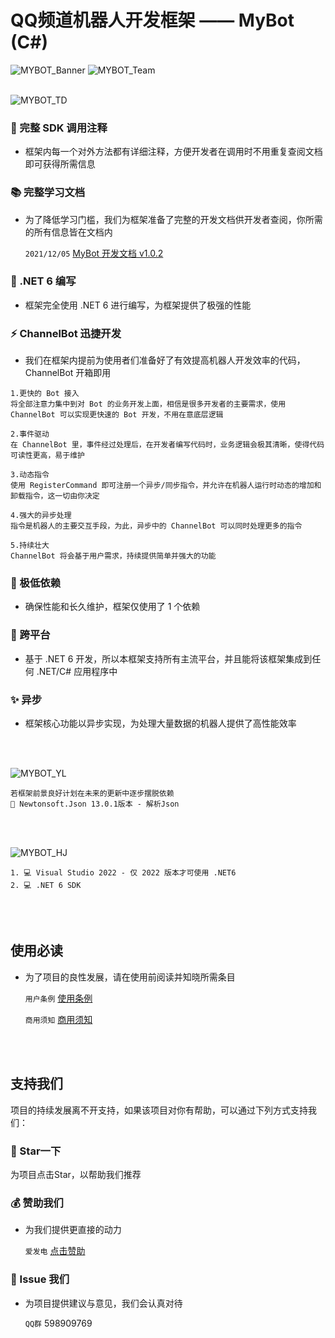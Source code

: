 # QQ频道机器人开发框架 —— MyBot (C#)
![MYBOT_Banner](https://mybot-1251253734.cos.ap-shanghai.myqcloud.com/mybot_md_banner/MyBOT%20Banner_13_2.png)
![MYBOT_Team](https://mybot-1251253734.cos.ap-shanghai.myqcloud.com/mybot_md_banner/MyBOT%20Banner_14_2.png)
<br>
<br>

![MYBOT_TD](https://mybot-1251253734.cos.ap-shanghai.myqcloud.com/mybot_md_banner/MyBOT%20Banner-09.png)
### 🔖 完整 SDK 调用注释
  - 框架内每一个对外方法都有详细注释，方便开发者在调用时不用重复查阅文档即可获得所需信息
### 📚 完整学习文档
  - 为了降低学习门槛，我们为框架准备了完整的开发文档供开发者查阅，你所需的所有信息皆在文档内

    `2021/12/05` [MyBot 开发文档 v1.0.2](https://www.yuque.com/chianne1025/mybot)
    
### 🧠 .NET 6 编写
  - 框架完全使用 .NET 6 进行编写，为框架提供了极强的性能
### ⚡ ChannelBot 迅捷开发
  - 我们在框架内提前为使用者们准备好了有效提高机器人开发效率的代码，ChannelBot 开箱即用

```
1.更快的 Bot 接入
将全部注意力集中到对 Bot 的业务开发上面，相信是很多开发者的主要需求，使用 ChannelBot 可以实现更快速的 Bot 开发，不用在意底层逻辑

2.事件驱动
在 ChannelBot 里，事件经过处理后，在开发者编写代码时，业务逻辑会极其清晰，使得代码可读性更高，易于维护

3.动态指令
使用 RegisterCommand 即可注册一个异步/同步指令，并允许在机器人运行时动态的增加和卸载指令，这一切由你决定

4.强大的异步处理
指令是机器人的主要交互手段，为此，异步中的 ChannelBot 可以同时处理更多的指令

5.持续壮大
ChannelBot 将会基于用户需求，持续提供简单并强大的功能
```

### 🦾 极低依赖
  - 确保性能和长久维护，框架仅使用了 1 个依赖
### 🎲 跨平台
  - 基于 .NET 6 开发，所以本框架支持所有主流平台，并且能将该框架集成到任何 .NET/C# 应用程序中
### ✨ 异步
  - 框架核心功能以异步实现，为处理大量数据的机器人提供了高性能效率
<br>
<br>

![MYBOT_YL](https://mybot-1251253734.cos.ap-shanghai.myqcloud.com/mybot_md_banner/MyBOT%20Banner-10.png)
```
若框架前景良好计划在未来的更新中逐步摆脱依赖
🚨 Newtonsoft.Json 13.0.1版本 - 解析Json
```

<br>
<br>

![MYBOT_HJ](https://mybot-1251253734.cos.ap-shanghai.myqcloud.com/mybot_md_banner/MyBOT%20Banner-11.png)
```
1. 💻 Visual Studio 2022 - 仅 2022 版本才可使用 .NET6
2. 💻 .NET 6 SDK
```
<br>
<br>

## 使用必读
  - 为了项目的良性发展，请在使用前阅读并知晓所需条目

    `用户条例` [使用条例](https://www.yuque.com/chianne1025/mybot/el90ll#sAoaP )

    `商用须知` [商用须知](https://www.yuque.com/chianne1025/mybot/natelg#l9UtT)
<br>
<br>

## 支持我们
项目的持续发展离不开支持，如果该项目对你有帮助，可以通过下列方式支持我们：

### 🌟 Star一下
为项目点击Star，以帮助我们推荐
<br>

### 💰 赞助我们
  - 为我们提供更直接的动力

    `爱发电` [点击赞助](https://afdian.net/@mybot)

### 📧 Issue 我们
  - 为项目提供建议与意见，我们会认真对待

    `QQ群` 598909769
